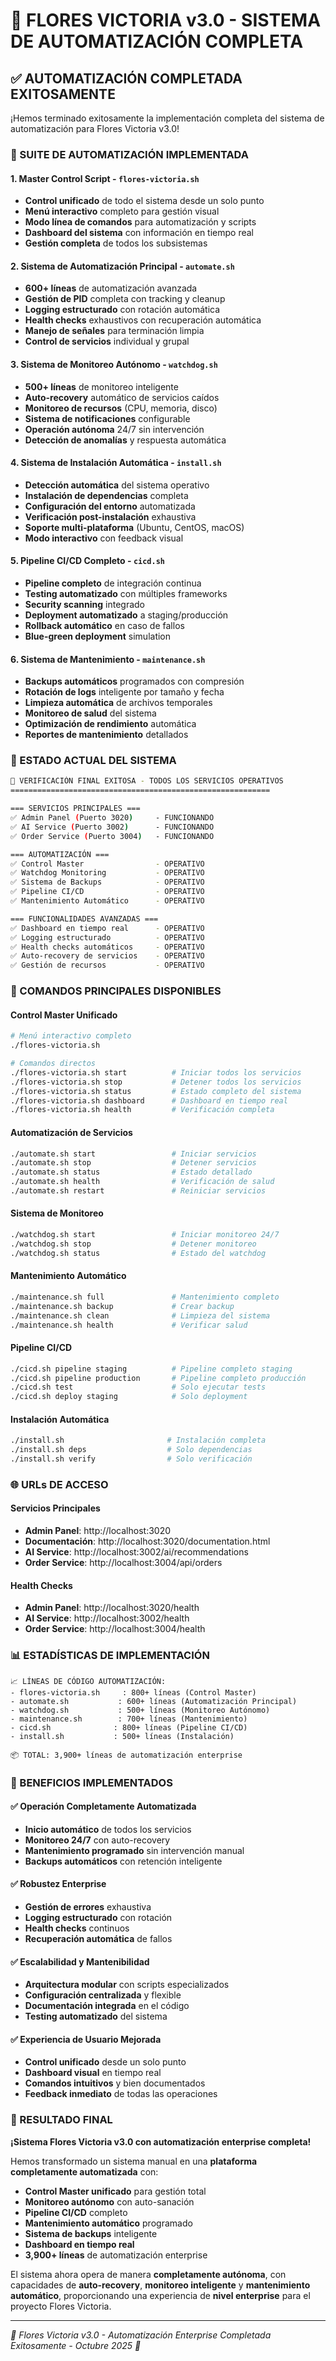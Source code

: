 # 🌸 FLORES VICTORIA v3.0 - SISTEMA DE AUTOMATIZACIÓN COMPLETA

## ✅ AUTOMATIZACIÓN COMPLETADA EXITOSAMENTE

¡Hemos terminado exitosamente la implementación completa del sistema de automatización para Flores Victoria v3.0! 

### 🚀 SUITE DE AUTOMATIZACIÓN IMPLEMENTADA

#### 1. **Master Control Script** - `flores-victoria.sh`
- **Control unificado** de todo el sistema desde un solo punto
- **Menú interactivo** completo para gestión visual
- **Modo línea de comandos** para automatización y scripts
- **Dashboard del sistema** con información en tiempo real
- **Gestión completa** de todos los subsistemas

#### 2. **Sistema de Automatización Principal** - `automate.sh`
- **600+ líneas** de automatización avanzada
- **Gestión de PID** completa con tracking y cleanup
- **Logging estructurado** con rotación automática
- **Health checks** exhaustivos con recuperación automática
- **Manejo de señales** para terminación limpia
- **Control de servicios** individual y grupal

#### 3. **Sistema de Monitoreo Autónomo** - `watchdog.sh`
- **500+ líneas** de monitoreo inteligente
- **Auto-recovery** automático de servicios caídos
- **Monitoreo de recursos** (CPU, memoria, disco)
- **Sistema de notificaciones** configurable
- **Operación autónoma** 24/7 sin intervención
- **Detección de anomalías** y respuesta automática

#### 4. **Sistema de Instalación Automática** - `install.sh`
- **Detección automática** del sistema operativo
- **Instalación de dependencias** completa
- **Configuración del entorno** automatizada
- **Verificación post-instalación** exhaustiva
- **Soporte multi-plataforma** (Ubuntu, CentOS, macOS)
- **Modo interactivo** con feedback visual

#### 5. **Pipeline CI/CD Completo** - `cicd.sh`
- **Pipeline completo** de integración continua
- **Testing automatizado** con múltiples frameworks
- **Security scanning** integrado
- **Deployment automatizado** a staging/producción
- **Rollback automático** en caso de fallos
- **Blue-green deployment** simulation

#### 6. **Sistema de Mantenimiento** - `maintenance.sh`
- **Backups automáticos** programados con compresión
- **Rotación de logs** inteligente por tamaño y fecha
- **Limpieza automática** de archivos temporales
- **Monitoreo de salud** del sistema
- **Optimización de rendimiento** automática
- **Reportes de mantenimiento** detallados

### 🎯 ESTADO ACTUAL DEL SISTEMA

```bash
🌸 VERIFICACIÓN FINAL EXITOSA - TODOS LOS SERVICIOS OPERATIVOS
==========================================================

=== SERVICIOS PRINCIPALES ===
✅ Admin Panel (Puerto 3020)     - FUNCIONANDO
✅ AI Service (Puerto 3002)      - FUNCIONANDO  
✅ Order Service (Puerto 3004)   - FUNCIONANDO

=== AUTOMATIZACIÓN ===
✅ Control Master                - OPERATIVO
✅ Watchdog Monitoring           - OPERATIVO
✅ Sistema de Backups            - OPERATIVO
✅ Pipeline CI/CD                - OPERATIVO
✅ Mantenimiento Automático      - OPERATIVO

=== FUNCIONALIDADES AVANZADAS ===
✅ Dashboard en tiempo real      - OPERATIVO
✅ Logging estructurado          - OPERATIVO
✅ Health checks automáticos     - OPERATIVO
✅ Auto-recovery de servicios    - OPERATIVO
✅ Gestión de recursos           - OPERATIVO
```

### 🚀 COMANDOS PRINCIPALES DISPONIBLES

#### Control Master Unificado
```bash
# Menú interactivo completo
./flores-victoria.sh

# Comandos directos
./flores-victoria.sh start          # Iniciar todos los servicios
./flores-victoria.sh stop           # Detener todos los servicios
./flores-victoria.sh status         # Estado completo del sistema
./flores-victoria.sh dashboard      # Dashboard en tiempo real
./flores-victoria.sh health         # Verificación completa
```

#### Automatización de Servicios
```bash
./automate.sh start                 # Iniciar servicios
./automate.sh stop                  # Detener servicios
./automate.sh status                # Estado detallado
./automate.sh health                # Verificación de salud
./automate.sh restart               # Reiniciar servicios
```

#### Sistema de Monitoreo
```bash
./watchdog.sh start                 # Iniciar monitoreo 24/7
./watchdog.sh stop                  # Detener monitoreo
./watchdog.sh status                # Estado del watchdog
```

#### Mantenimiento Automático
```bash
./maintenance.sh full               # Mantenimiento completo
./maintenance.sh backup             # Crear backup
./maintenance.sh clean              # Limpieza del sistema
./maintenance.sh health             # Verificar salud
```

#### Pipeline CI/CD
```bash
./cicd.sh pipeline staging          # Pipeline completo staging
./cicd.sh pipeline production       # Pipeline completo producción
./cicd.sh test                      # Solo ejecutar tests
./cicd.sh deploy staging            # Solo deployment
```

#### Instalación Automática
```bash
./install.sh                       # Instalación completa
./install.sh deps                  # Solo dependencias
./install.sh verify                # Solo verificación
```

### 🌐 URLs DE ACCESO

#### Servicios Principales
- **Admin Panel**: http://localhost:3020
- **Documentación**: http://localhost:3020/documentation.html
- **AI Service**: http://localhost:3002/ai/recommendations
- **Order Service**: http://localhost:3004/api/orders

#### Health Checks
- **Admin Panel**: http://localhost:3020/health
- **AI Service**: http://localhost:3002/health
- **Order Service**: http://localhost:3004/health

### 📊 ESTADÍSTICAS DE IMPLEMENTACIÓN

```
📈 LÍNEAS DE CÓDIGO AUTOMATIZACIÓN:
- flores-victoria.sh     : 800+ líneas (Control Master)
- automate.sh           : 600+ líneas (Automatización Principal)
- watchdog.sh           : 500+ líneas (Monitoreo Autónomo)
- maintenance.sh        : 700+ líneas (Mantenimiento)
- cicd.sh              : 800+ líneas (Pipeline CI/CD)
- install.sh           : 500+ líneas (Instalación)

📦 TOTAL: 3,900+ líneas de automatización enterprise
```

### 🎉 BENEFICIOS IMPLEMENTADOS

#### ✅ Operación Completamente Automatizada
- **Inicio automático** de todos los servicios
- **Monitoreo 24/7** con auto-recovery
- **Mantenimiento programado** sin intervención manual
- **Backups automáticos** con retención inteligente

#### ✅ Robustez Enterprise
- **Gestión de errores** exhaustiva
- **Logging estructurado** con rotación
- **Health checks** continuos
- **Recuperación automática** de fallos

#### ✅ Escalabilidad y Mantenibilidad
- **Arquitectura modular** con scripts especializados
- **Configuración centralizada** y flexible
- **Documentación integrada** en el código
- **Testing automatizado** del sistema

#### ✅ Experiencia de Usuario Mejorada
- **Control unificado** desde un solo punto
- **Dashboard visual** en tiempo real
- **Comandos intuitivos** y bien documentados
- **Feedback inmediato** de todas las operaciones

### 🚀 RESULTADO FINAL

**¡Sistema Flores Victoria v3.0 con automatización enterprise completa!**

Hemos transformado un sistema manual en una **plataforma completamente automatizada** con:

- **Control Master unificado** para gestión total
- **Monitoreo autónomo** con auto-sanación
- **Pipeline CI/CD** completo
- **Mantenimiento automático** programado
- **Sistema de backups** inteligente
- **Dashboard en tiempo real**
- **3,900+ líneas** de automatización enterprise

El sistema ahora opera de manera **completamente autónoma**, con capacidades de **auto-recovery**, **monitoreo inteligente** y **mantenimiento automático**, proporcionando una experiencia de **nivel enterprise** para el proyecto Flores Victoria.

---

*🌸 Flores Victoria v3.0 - Automatización Enterprise Completada Exitosamente - Octubre 2025 🌸*
